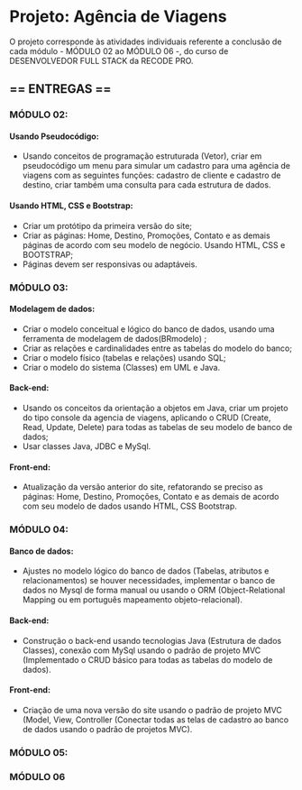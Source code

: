 <h1> Projeto: Agência de Viagens </h1>

<p> O projeto corresponde às atividades individuais referente a conclusão de cada módulo - MÓDULO 02 ao MÓDULO 06 -, do curso de DESENVOLVEDOR FULL STACK da RECODE PRO. </p>

<h2>== ENTREGAS ==</h2>

<h3>MÓDULO 02:</h3>

<h4>Usando Pseudocódigo: </h4>

- Usando conceitos de programação estruturada (Vetor), criar em pseudocódigo um menu para simular um cadastro para uma agência de viagens com as seguintes funções: cadastro de cliente e cadastro de destino, criar também uma consulta para cada estrutura de dados.

<h4>Usando HTML, CSS e Bootstrap:</h4>

- Criar um protótipo da primeira versão do site; 
- Criar as páginas: Home, Destino, Promoções, Contato e as demais páginas de acordo com seu modelo de negócio. Usando HTML, CSS e BOOTSTRAP; 
- Páginas devem ser responsivas ou adaptáveis. 


<h3>MÓDULO 03:</h3>

<h4>Modelagem de dados:</h4>
 
- Criar o modelo conceitual e lógico do banco de dados, usando uma ferramenta de modelagem de dados(BRmodelo) ;
- Criar as relações e cardinalidades entre as tabelas do modelo do banco;
- Criar o modelo físico (tabelas e relações) usando SQL;
- Criar o modelo do sistema (Classes) em UML e Java.

<h4>Back-end:</h4>
 
- Usando os conceitos da orientação a objetos em Java, criar um projeto do tipo console da agencia de viagens, aplicando o CRUD (Create, Read, Update, Delete) para todas as tabelas de seu modelo de banco de dados;
- Usar classes Java, JDBC e MySql.

<h4>Front-end:</h4>
 
- Atualização da versão anterior do site, refatorando se preciso as páginas: Home, Destino, Promoções, Contato e as demais de acordo com seu modelo de dados usando HTML, CSS Bootstrap. 


<h3>MÓDULO 04:</h3>

<h4>Banco de dados:</h4>

- Ajustes no modelo lógico do banco de dados (Tabelas, atributos e relacionamentos) se houver necessidades, implementar o banco de dados no Mysql de forma manual ou usando o ORM (Object-Relational Mapping ou em português mapeamento objeto-relacional).  

<h4>Back-end:</h4>

- Construção o back-end usando tecnologias Java (Estrutura de dados Classes), conexão com MySql usando o padrão de projeto MVC (Implementado o CRUD básico para todas as tabelas do modelo de dados).  

<h4>Front-end:</h4>

- Criação de uma nova versão do site usando o padrão de projeto MVC (Model, View, Controller (Conectar todas as telas de cadastro ao banco de dados usando o padrão de projetos MVC). 



<h3>MÓDULO 05:</h3>



<h3>MÓDULO 06</h3>

